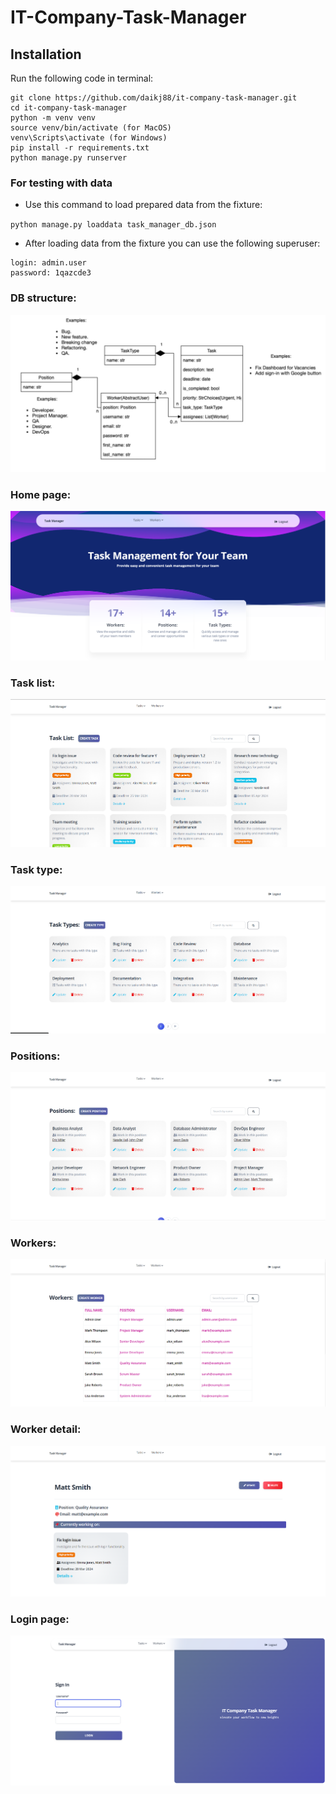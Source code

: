 # IT-Company-Task-Manager

## Installation

Run the following code in terminal:

```shell
git clone https://github.com/daikj88/it-company-task-manager.git
cd it-company-task-manager
python -m venv venv
source venv/bin/activate (for MacOS)
venv\Scripts\activate (for Windows)
pip install -r requirements.txt
python manage.py runserver 
```

### For testing with data

- Use this command to load prepared data from the fixture:

`python manage.py loaddata task_manager_db.json`

- After loading data from the fixture you can use the following superuser:

```
login: admin.user
password: 1qazcde3
```

### DB structure:
![image](images/db_structure.jpg)
### Home page:
![image](images/home_page.png)
### Task list:
![image](images/task_list.png)
### Task type:
![image](images/task_type.png)
### Positions:
![image](images/positions.png)
### Workers:
![image](images/workers.png)
### Worker detail:
![image](images/worker.png)
### Login page:
![image](images/login_page.png)
